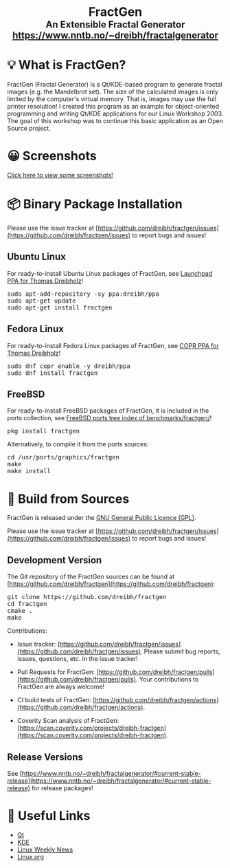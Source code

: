 <h1 align="center">
 FractGen<br />
 <span style="font-size: 75%">An Extensible Fractal Generator</span><br />
 <a href="https://www.nntb.no/~dreibh/fractalgenerator/">
  <span style="font-size: 75%;">https://www.nntb.no/~dreibh/fractalgenerator</span>
 </a>
</h1>


# 💡 What is FractGen?

FractGen (Fractal Generator) is a Qt/KDE-based program to generate fractal images (e.g.&nbsp;the Mandelbrot set). The size of the calculated images is only limited by the computer's virtual memory. That is, images may use the full printer resolution! I created this program as an example for object-oriented programming and writing Qt/KDE applications for our Linux Workshop&nbsp;2003. The goal of this workshop was to continue this basic application as an Open Source project.


# 😀 Screenshots

[Click here to view some screenshots!](https://www.nntb.no/~dreibh/fractalgenerator/screenshots.html)


# 📦 Binary Package Installation

Please use the issue tracker at [https://github.com/dreibh/fractgen/issues](https://github.com/dreibh/fractgen/issues) to report bugs and issues!

## Ubuntu Linux

For ready-to-install Ubuntu Linux packages of FractGen, see [Launchpad PPA for Thomas Dreibholz](https://launchpad.net/~dreibh/+archive/ubuntu/ppa/+packages?field.name_filter=fractgen&field.status_filter=published&field.series_filter=)!

<pre>
sudo apt-add-repository -sy ppa:dreibh/ppa
sudo apt-get update
sudo apt-get install fractgen
</pre>

## Fedora Linux

For ready-to-install Fedora Linux packages of FractGen, see [COPR PPA for Thomas Dreibholz](https://copr.fedorainfracloud.org/coprs/dreibh/ppa/package/fractgen/)!

<pre>
sudo dnf copr enable -y dreibh/ppa
sudo dnf install fractgen
</pre>

## FreeBSD

For ready-to-install FreeBSD packages of FractGen, it is included in the ports collection, see [FreeBSD ports tree index of benchmarks/fractgen/](https://cgit.freebsd.org/ports/tree/graphics/fractgen/)!

<pre>
pkg install fractgen
</pre>

Alternatively, to compile it from the ports sources:

<pre>
cd /usr/ports/graphics/fractgen
make
make install
</pre>


# 💾 Build from Sources

FractGen is released under the [GNU General Public Licence&nbsp;(GPL)](https://www.gnu.org/licenses/gpl-3.0.en.html#license-text).

Please use the issue tracker at [https://github.com/dreibh/fractgen/issues](https://github.com/dreibh/fractgen/issues) to report bugs and issues!

## Development Version

The Git repository of the FractGen sources can be found at [https://github.com/dreibh/fractgen](https://github.com/dreibh/fractgen):

<pre>
git clone https://github.com/dreibh/fractgen
cd fractgen
cmake .
make
</pre>

Contributions:

* Issue tracker: [https://github.com/dreibh/fractgen/issues](https://github.com/dreibh/fractgen/issues).
  Please submit bug reports, issues, questions, etc. in the issue tracker!

* Pull Requests for FractGen: [https://github.com/dreibh/fractgen/pulls](https://github.com/dreibh/fractgen/pulls).
  Your contributions to FractGen are always welcome!

* CI build tests of FractGen: [https://github.com/dreibh/fractgen/actions](https://github.com/dreibh/fractgen/actions).

* Coverity Scan analysis of FractGen: [https://scan.coverity.com/projects/dreibh-fractgen](https://scan.coverity.com/projects/dreibh-fractgen).

## Release Versions

See [https://www.nntb.no/~dreibh/fractalgenerator/#current-stable-release](https://www.nntb.no/~dreibh/fractalgenerator/#current-stable-release) for release packages!


# 🔗 Useful Links

* [Qt](https://doc.qt.io/)
* [KDE](https://develop.kde.org/)
* [Linux Weekly News](https://lwn.net)
* [Linux.org](https://www.linux.org)
